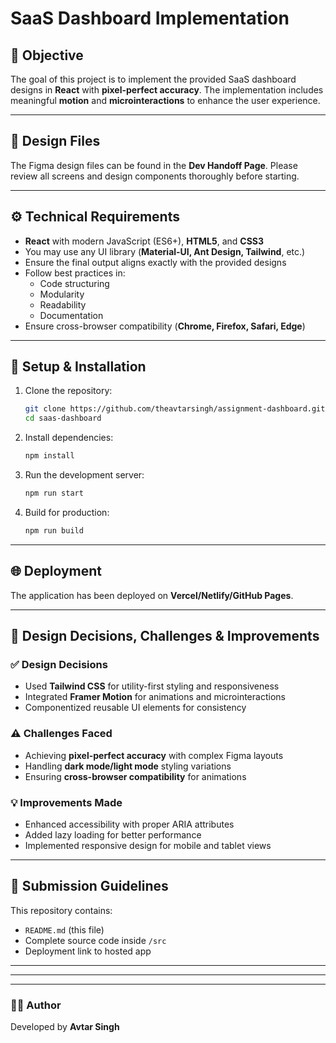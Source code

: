 
# SaaS Dashboard Implementation

## 📌 Objective
The goal of this project is to implement the provided SaaS dashboard designs in **React** with **pixel-perfect accuracy**. The implementation includes meaningful **motion** and **microinteractions** to enhance the user experience.

---

## 🎨 Design Files
The Figma design files can be found in the **Dev Handoff Page**. Please review all screens and design components thoroughly before starting.

---

## ⚙️ Technical Requirements
- **React** with modern JavaScript (ES6+), **HTML5**, and **CSS3**
- You may use any UI library (**Material-UI, Ant Design, Tailwind**, etc.)  
- Ensure the final output aligns exactly with the provided designs  
- Follow best practices in:
  - Code structuring  
  - Modularity  
  - Readability  
  - Documentation  
- Ensure cross-browser compatibility (**Chrome, Firefox, Safari, Edge**)

---

## 🚀 Setup & Installation

1. Clone the repository:
   ```bash
   git clone https://github.com/theavtarsingh/assignment-dashboard.git
   cd saas-dashboard
   ```

2. Install dependencies:
   ```bash
   npm install
   ```

3. Run the development server:
   ```bash
   npm run start
   ```

4. Build for production:
   ```bash
   npm run build
   ```

---

## 🌐 Deployment
The application has been deployed on **Vercel/Netlify/GitHub Pages**.  

---

## 📝 Design Decisions, Challenges & Improvements

### ✅ Design Decisions
- Used **Tailwind CSS** for utility-first styling and responsiveness  
- Integrated **Framer Motion** for animations and microinteractions  
- Componentized reusable UI elements for consistency  

### ⚠️ Challenges Faced
- Achieving **pixel-perfect accuracy** with complex Figma layouts  
- Handling **dark mode/light mode** styling variations  
- Ensuring **cross-browser compatibility** for animations  

### 💡 Improvements Made
- Enhanced accessibility with proper ARIA attributes  
- Added lazy loading for better performance  
- Implemented responsive design for mobile and tablet views  

---

## 📂 Submission Guidelines
This repository contains:
- `README.md` (this file)  
- Complete source code inside `/src`  
- Deployment link to hosted app  

---
---

---

### 👨‍💻 Author
Developed by **Avtar Singh**

